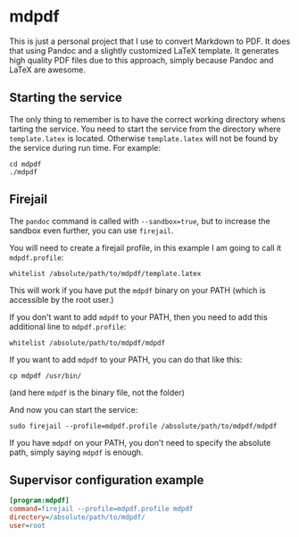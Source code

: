 # mdpdf

This is just a personal project that I use to convert Markdown to PDF. It does that using Pandoc and a slightly customized LaTeX template. It generates high quality PDF files due to this approach, simply because Pandoc and LaTeX are awesome.

## Starting the service

The only thing to remember is to have the correct working directory whens tarting the service. You need to start the service from the directory where `template.latex` is located. Otherwise `template.latex` will not be found by the service during run time. For example:

```shell
cd mdpdf
./mdpdf
```

## Firejail

The `pandoc` command is called with `--sandbox=true`, but to increase the sandbox even further, you can use `firejail`.

You will need to create a firejail profile, in this example I am going to call it `mdpdf.profile`:

```plain
whitelist /absolute/path/to/mdpdf/template.latex
```

This will work if you have put the `mdpdf` binary on your PATH (which is accessible by the root user.)

If you don't want to add `mdpdf` to your PATH, then you need to add this additional line to `mdpdf.profile`:

```plain
whitelist /absolute/path/to/mdpdf/mdpdf
```

If you want to add `mdpdf` to your PATH, you can do that like this:

```shell
cp mdpdf /usr/bin/
```

(and here `mdpdf` is the binary file, not the folder)

And now you can start the service:

```shell
sudo firejail --profile=mdpdf.profile /absolute/path/to/mdpdf/mdpdf
```

If you have `mdpdf` on your PATH, you don't need to specify the absolute path, simply saying `mdpdf` is enough.

## Supervisor configuration example

```ini
[program:mdpdf]
command=firejail --profile=mdpdf.profile mdpdf
directory=/absolute/path/to/mdpdf/
user=root
```
